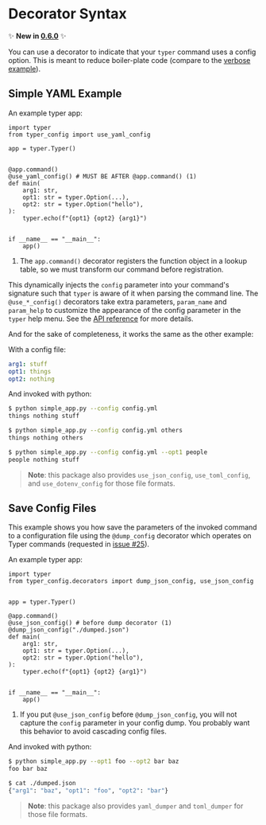 # Decorator Syntax

✨ **New in [0.6.0](https://github.com/maxb2/typer-config/releases/tag/0.6.0)** ✨

You can use a decorator to indicate that your `typer` command uses a config option.
This is meant to reduce boiler-plate code (compare to the [verbose example](/examples/simple_yaml)).

## Simple YAML Example

An example typer app:
```{.python title="simple_app.py" test="true"}
import typer
from typer_config import use_yaml_config

app = typer.Typer()


@app.command()
@use_yaml_config() # MUST BE AFTER @app.command() (1)
def main(
    arg1: str,
    opt1: str = typer.Option(...),
    opt2: str = typer.Option("hello"),
):
    typer.echo(f"{opt1} {opt2} {arg1}")


if __name__ == "__main__":
    app()
```

1. The `app.command()` decorator registers the function object in a lookup table, so we must transform our command before registration.

This dynamically injects the `config` parameter into your command's signature such that `typer` is aware of it when parsing the command line.
The `@use_*_config()` decorators take extra parameters, `param_name` and `param_help` to customize the appearance of the config parameter in the `typer` help menu. See the [API reference](/api/#typer_config.decorators.use_config) for more details.

And for the sake of completeness, it works the same as the other example:

With a config file:

```yaml title="config.yml"
arg1: stuff
opt1: things
opt2: nothing
```

And invoked with python:

```{.bash title="Terminal"}
$ python simple_app.py --config config.yml
things nothing stuff

$ python simple_app.py --config config.yml others
things nothing others

$ python simple_app.py --config config.yml --opt1 people
people nothing stuff
```

> **Note**: this package also provides `use_json_config`, `use_toml_config`, and `use_dotenv_config` for those file formats.

<!---
```{.python test="true" write="false"}
from typer.testing import CliRunner

RUNNER = CliRunner()

conf = "config.yml"


result = RUNNER.invoke(app, ["--config", conf])

assert result.exit_code == 0, f"Loading failed for {conf}\n\n{result.stdout}"
assert (
    result.stdout.strip() == "things nothing stuff"
), f"Unexpected output for {conf}"


result = RUNNER.invoke(app, ["--config", conf, "others"])

assert result.exit_code == 0, f"Loading failed for {conf}\n\n{result.stdout}"
assert (
    result.stdout.strip() == "things nothing others"
), f"Unexpected output for {conf}"

result = RUNNER.invoke(app, ["--config", conf, "--opt1", "people"])

assert result.exit_code == 0, f"Loading failed for {conf}\n\n{result.stdout}"
assert (
    result.stdout.strip() == "people nothing stuff"
), f"Unexpected output for {conf}"

```
--->

## Save Config Files

This example shows you how save the parameters of the invoked command to a configuration file using the `@dump_config` decorator which operates on Typer commands (requested in [issue #25](https://github.com/maxb2/typer-config/issues/25)).

An example typer app:
```{.python title="simple_app.py" test="true"}
import typer
from typer_config.decorators import dump_json_config, use_json_config


app = typer.Typer()

@app.command()
@use_json_config() # before dump decorator (1)
@dump_json_config("./dumped.json") 
def main(
    arg1: str,
    opt1: str = typer.Option(...),
    opt2: str = typer.Option("hello"),
):
    typer.echo(f"{opt1} {opt2} {arg1}")


if __name__ == "__main__":
    app()
```

1. If you put `@use_json_config` before `@dump_json_config`, you will not capture the `config` parameter in your config dump. You probably want this behavior to avoid cascading config files.


And invoked with python:

```{.bash title="Terminal"}
$ python simple_app.py --opt1 foo --opt2 bar baz
foo bar baz

$ cat ./dumped.json
{"arg1": "baz", "opt1": "foo", "opt2": "bar"}
```

> **Note**: this package also provides `yaml_dumper` and `toml_dumper` for those file formats.

<!---
```{.python test="true" write="false"}
from typer.testing import CliRunner

import json, os

RUNNER = CliRunner()

result = RUNNER.invoke(app, ["--opt1", "foo", "--opt2", "bar", "baz"])

assert result.exit_code == 0, "Application failed"
assert (
    result.stdout.strip() == "foo bar baz"
), "Unexpected output"


assert os.path.isfile("./dumped.json"), "Saved file does not exist"

with open("./dumped.json", "r") as f:
    assert json.load(f) == {"opt1": "foo", "opt2": "bar", "arg1": "baz"}, "Saved file has wrong contents"

```
--->